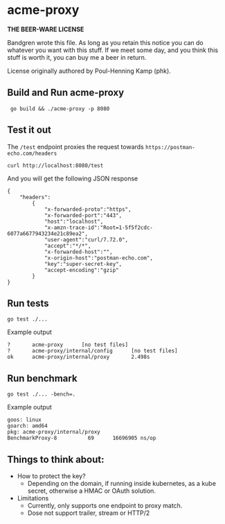 # acme-proxy

**THE BEER-WARE LICENSE**

Bandgren wrote this file. As long as you retain this notice you can do whatever you want with this stuff. If we meet some day, and you think this stuff is worth it, you can buy me a beer in return.

License originally authored by Poul-Henning Kamp (phk).

## Build and Run acme-proxy
``` 
 go build && ./acme-proxy -p 8080
```

## Test it out

The `/test` endpoint proxies the request towards `https://postman-echo.com/headers`
```
curl http://localhost:8080/test 
```
And you will get the following JSON response
```
{
    "headers":
        {
            "x-forwarded-proto":"https",
            "x-forwarded-port":"443",
            "host":"localhost",
            "x-amzn-trace-id":"Root=1-5f5f2cdc-6077a6677943234e21c89ea2",
            "user-agent":"curl/7.72.0",
            "accept":"*/*",
            "x-forwarded-host":"",
            "x-origin-host":"postman-echo.com",
            "key":"super-secret-key",
            "accept-encoding":"gzip"
        }
}
```

## Run tests
```
go test ./...
```
Example output
``` 
?       acme-proxy      [no test files]
?       acme-proxy/internal/config      [no test files]
ok      acme-proxy/internal/proxy       2.498s
```

## Run benchmark
```
go test ./... -bench=.
```
Example output
```
goos: linux
goarch: amd64
pkg: acme-proxy/internal/proxy
BenchmarkProxy-8   	      69	  16696905 ns/op
```

## Things to think about:
* How to protect the key?
    * Depending on the domain, if running inside kubernetes, as a kube secret, otherwise a HMAC or OAuth solution.
* Limitations
    * Currently, only supports one endpoint to proxy match.
    * Dose not support trailer, stream or HTTP/2

